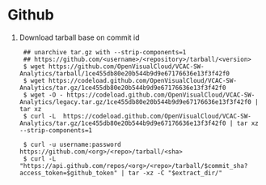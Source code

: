Github
======

1. Download tarball base on commit id

        ## unarchive tar.gz with --strip-components=1
        ## https://github.com/<username>/<repository>/tarball/<version>
        $ wget https://github.com/OpenVisualCloud/VCAC-SW-Analytics/tarball/1ce455db80e20b544b9d9e67176636e13f3f42f0
        $ wget https://codeload.github.com/OpenVisualCloud/VCAC-SW-Analytics/tar.gz/1ce455db80e20b544b9d9e67176636e13f3f42f0
        $ wget -O - https://codeload.github.com/OpenVisualCloud/VCAC-SW-Analytics/legacy.tar.gz/1ce455db80e20b544b9d9e67176636e13f3f42f0 | tar xz
        $ curl -L  https://codeload.github.com/OpenVisualCloud/VCAC-SW-Analytics/tar.gz/1ce455db80e20b544b9d9e67176636e13f3f42f0 | tar xz --strip-components=1

        $ curl -u username:password https://github.com/<org>/<repo>/tarball/<sha>
        $ curl -L "https://api.github.com/repos/<org>/<repo>/tarball/$commit_sha?access_token=$github_token" | tar -xz -C "$extract_dir/"
